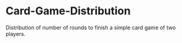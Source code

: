# Card-Game-Distribution
Distribution of number of rounds to finish a simple card game of two players.
